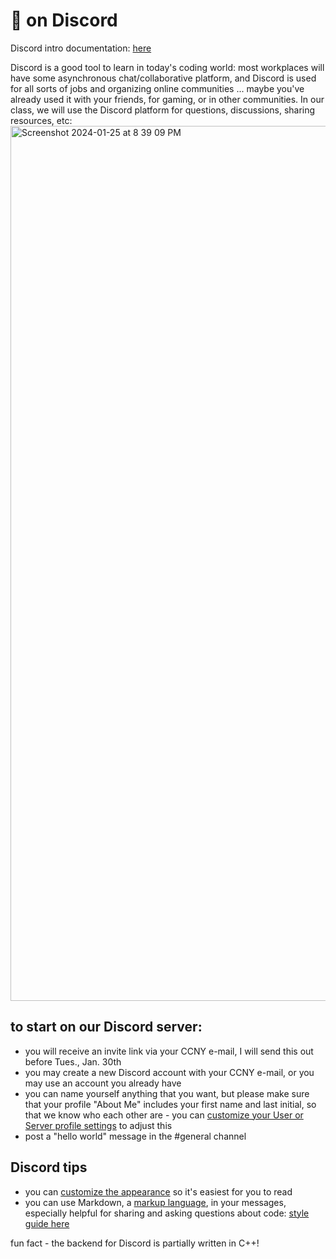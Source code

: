 # 👾 on Discord

Discord intro documentation: [here](https://support.discord.com/hc/en-us/articles/360045138571-Beginner-s-Guide-to-Discord)

Discord is a good tool to learn in today's coding world: most workplaces will have some asynchronous chat/collaborative platform, and Discord is used for all sorts of jobs and organizing online communities ... maybe you've already used it with your friends, for gaming, or in other communities. In our class, we will use the Discord platform for questions, discussions, sharing resources, etc: 
<img width="1400" alt="Screenshot 2024-01-25 at 8 39 09 PM" src="https://github.com/mab253/cpp_spring24/assets/17707843/b676d908-5c03-4201-997c-21366ba90a36">

## to start on our Discord server:
  - you will receive an invite link via your CCNY e-mail, I will send this out before Tues., Jan. 30th
  - you may create a new Discord account with your CCNY e-mail, or you may use an account you already have
  - you can name yourself anything that you want, but please make sure that your profile "About Me" includes your first name and last initial, so that we know who each other are - you can [customize your User or Server profile settings](https://support.discord.com/hc/en-us/articles/4409388345495-Server-Profiles#h_01FGCPP3V7BS1QVCQQZ2YC0RXB) to adjust this
  - post a "hello world" message in the #general channel

## Discord tips
  - you can [customize the appearance](https://support.discord.com/hc/en-us/articles/207260127-How-can-I-change-Discord-s-appearance-theme-) so it's easiest for you to read
  - you can use Markdown, a [markup language](https://www.markdownguide.org/getting-started/), in your messages, especially helpful for sharing and asking questions about code: [style guide here](https://support.discord.com/hc/en-us/articles/210298617-Markdown-Text-101-Chat-Formatting-Bold-Italic-Underline-)

fun fact - the backend for Discord is partially written in C++!
